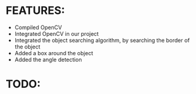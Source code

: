 # FEATURES:

- Compiled OpenCV
- Integrated OpenCV in our project
- Integrated the object searching algorithm, by searching the border of the object
- Added a box around the object
- Added the angle detection

# TODO:
